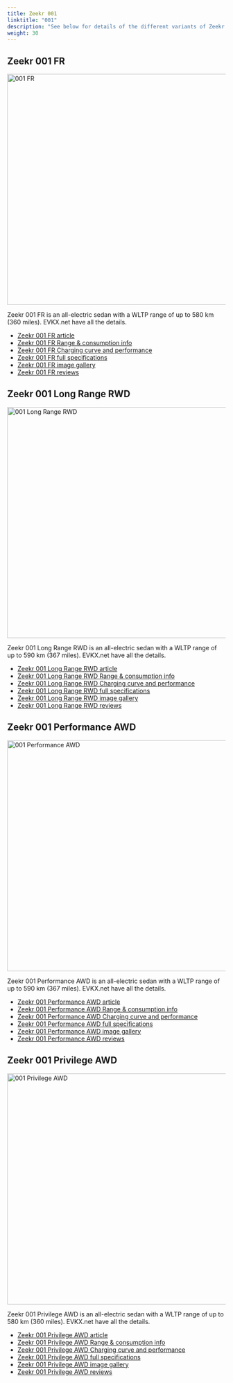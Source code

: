 ```yaml
---
title: Zeekr 001
linktitle: "001"
description: "See below for details of the different variants of Zeekr 001"
weight: 30
---
```

## Zeekr 001 FR

<a href="/models/zeekr/001/001_fr/"><img src="https://media.evkx.net/multimedia/models/zeekr/001/001_fr/main_1_st.jpeg" width="800" height="533" alt="001 FR" ></a>

Zeekr 001 FR is an all-electric sedan with a WLTP range of up to 580 km (360 miles). EVKX.net have all the details. 

- [Zeekr 001 FR article](/models/zeekr/001/001_fr/)
- [Zeekr 001 FR Range & consumption info](/models/zeekr/001/001_fr/rangeandconsumption)
- [Zeekr 001 FR Charging curve and performance](/models/zeekr/001/001_fr/chargingcurve)
- [Zeekr 001 FR full specifications](/models/zeekr/001/001_fr/specifications)
- [Zeekr 001 FR image gallery](/models/zeekr/001/001_fr/gallery)
- [Zeekr 001 FR reviews](/models/zeekr/001/001_fr/reviews)

## Zeekr 001 Long Range RWD

<a href="/models/zeekr/001/001_long_range_rwd/"><img src="https://media.evkx.net/multimedia/models/zeekr/001/001_long_range_rwd/main_1_st.jpg" width="800" height="533" alt="001 Long Range RWD" ></a>

Zeekr 001 Long Range RWD is an all-electric sedan with a WLTP range of up to 590 km (367 miles). EVKX.net have all the details. 

- [Zeekr 001 Long Range RWD article](/models/zeekr/001/001_long_range_rwd/)
- [Zeekr 001 Long Range RWD Range & consumption info](/models/zeekr/001/001_long_range_rwd/rangeandconsumption)
- [Zeekr 001 Long Range RWD Charging curve and performance](/models/zeekr/001/001_long_range_rwd/chargingcurve)
- [Zeekr 001 Long Range RWD full specifications](/models/zeekr/001/001_long_range_rwd/specifications)
- [Zeekr 001 Long Range RWD image gallery](/models/zeekr/001/001_long_range_rwd/gallery)
- [Zeekr 001 Long Range RWD reviews](/models/zeekr/001/001_long_range_rwd/reviews)

## Zeekr 001 Performance AWD

<a href="/models/zeekr/001/001_performance_awd/"><img src="https://media.evkx.net/multimedia/models/zeekr/001/001_performance_awd/main_1_st.jpg" width="800" height="533" alt="001 Performance AWD" ></a>

Zeekr 001 Performance AWD is an all-electric sedan with a WLTP range of up to 590 km (367 miles). EVKX.net have all the details. 

- [Zeekr 001 Performance AWD article](/models/zeekr/001/001_performance_awd/)
- [Zeekr 001 Performance AWD Range & consumption info](/models/zeekr/001/001_performance_awd/rangeandconsumption)
- [Zeekr 001 Performance AWD Charging curve and performance](/models/zeekr/001/001_performance_awd/chargingcurve)
- [Zeekr 001 Performance AWD full specifications](/models/zeekr/001/001_performance_awd/specifications)
- [Zeekr 001 Performance AWD image gallery](/models/zeekr/001/001_performance_awd/gallery)
- [Zeekr 001 Performance AWD reviews](/models/zeekr/001/001_performance_awd/reviews)

## Zeekr 001 Privilege AWD

<a href="/models/zeekr/001/001_privilege_awd/"><img src="https://media.evkx.net/multimedia/models/zeekr/001/001_privilege_awd/main_1_st.jpg" width="800" height="533" alt="001 Privilege AWD" ></a>

Zeekr 001 Privilege AWD is an all-electric sedan with a WLTP range of up to 580 km (360 miles). EVKX.net have all the details. 

- [Zeekr 001 Privilege AWD article](/models/zeekr/001/001_privilege_awd/)
- [Zeekr 001 Privilege AWD Range & consumption info](/models/zeekr/001/001_privilege_awd/rangeandconsumption)
- [Zeekr 001 Privilege AWD Charging curve and performance](/models/zeekr/001/001_privilege_awd/chargingcurve)
- [Zeekr 001 Privilege AWD full specifications](/models/zeekr/001/001_privilege_awd/specifications)
- [Zeekr 001 Privilege AWD image gallery](/models/zeekr/001/001_privilege_awd/gallery)
- [Zeekr 001 Privilege AWD reviews](/models/zeekr/001/001_privilege_awd/reviews)

